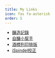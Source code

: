 ```yaml
---
title: My Links
icon: fas fa-asterisk
order: 5
---
```


- [釀造記錄](/brewlogs/index.html)
- [自釀小幫手](/brewutils/watercalc/BA.htm)
- [酒標列印排版](/brewutils/collage/index.htm)
- [iSpindel校正](/brewutils/calibrationSG.htm)
